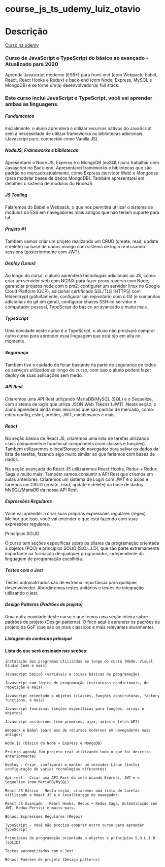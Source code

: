 # course_js_ts_udemy_luiz_otavio

# Descrição

[Curso na udemy](https://www.udemy.com/course/curso-de-javascript-moderno-do-basico-ao-avancado/ "É pago, mas valo os 22 conto. :)")

### Curso de JavaScript e TypeScript do básico ao avançado - Atualizado para 2020

Aprenda Javascript moderno (ES6+) para front-end (com Webpack, babel, React, React Hooks e Redux) e back-end (com Node, Express, MySQL e MongoDB) e se torne um(a) desenvolvedor(a) full stack.

### Este curso inclui JavaScript e TypeScript, você vai aprender ambas as linguagens.

##### Fundamentos

Inicialmente, o aluno aprenderá a utilizar recursos nativos do JavaScript sem a necessidade de utilizar frameworks ou bibliotecas adicionais (Javascript puro, conhecido como Vanilla JS).

##### NodeJS, Frameworks e bibliotecas

Apresentarei o Node JS, Express e o MongoDB (noSQL) para trabalhar com Javascript no Back-end. Apresentarei frameworks e bibliotecas que são padrão no mercado atualmente, como Express (servidor Web) e Mongoose (para modelar bases de dados MongoDB). Também apresentarei em detalhes o sistema de módulos do NodeJS.

##### JS Tooling

Falaremos do Babel e Webpack, o que nos permitirá utilizar o sistema de módulos do ES6 em navegadores mais antigos que não teriam suporte para tal.

##### Projeto #1

Também vamos criar um projeto realizando um CRUD (create, read, update e delete) na base de dados mongo com sistema de login real usando sessions (posteriormente com JWT).

##### Deploy (Linux)

Ao longo do curso, o aluno aprenderá tecnologias adicionais ao JS, como: criar um servidor web com NGINX para fazer proxy reverso com Node; gerenciar projetos node com o pm2; configurar um servidor linux no Google Cloud Platform (GCP), adicionar certificado SSL/TLS (HTTPS) com letsencrypt gratuitamente, configurar um repositório com o Git (e comandos adicionais do git em geral), configurar chaves SSH no servidor e computador pessoal, TypeScript do básico ao avançado e muito mais.

##### TypeScript

Uma novidade neste curso é o TypeScript, o aluno não precisará comprar outro curso para aprender essa linguagem que está tão em alta no momento.

##### Segurança

Também tive o cuidado de focar bastante na parte de segurança de todos os serviços utilizados ao longo do curso, com isso o aluno poderá fazer deploy de suas aplicações sem medo.

##### API Rest

Criaremos uma API Rest utilizando MariaDB/MySQL (SQL) e o Sequelize, com sistema de login que utiliza JSON Web Tokens (JWT). Nesta seção, o aluno aprenderá ainda mais recursos que são padrão de mercado, como: editorconfig, eslint, prettier, JWT, middlewares e mais.

##### React

Na seção básica de React JS, criaremos uma lista de tarefas utilizando class components e functional components (com classes e funções). Também utilizaremos o localStorage do navegador para salvar os dados da lista de tarefas, fazendo algo muito similar ao que faríamos com bases de dados.

Na seção avançada do React JS utilizaremos React Hooks, Redux + Redux Saga e muito mais. Também vamos consumir a API Rest que criamos em aulas anteriores. Criaremos um sistema de Login com JWT e o axios e faremos um CRUD (create, read, update e delete) na base de dados MySQL/MariaDB da nossa API Rest.

##### Expressões Regulares

Você vai aprender a criar suas próprias expressões regulares (regex). Melhor que isso, você vai entender o que está fazendo com suas expressões regulares.

Princípios SOLID

O curso tem seções específicas sobre os pilares da programação orientada a objetos (POO) e princípios SOLID (S.O.L.I.D), que são parte extremamente importante na formação de qualquer programador, independente da linguagem de programação escolhida.

##### Testes com o Jest

Testes automatizados são de extrema importância para qualquer desenvolvedor. Abordaremos testes unitários e testes de integração utilizando o jest.

##### Design Patterns (Padrões de projeto)

Uma outra novidade deste curso é que temos uma seção inteira sobre padrões de projeto (Design patterns). O foco aqui é aprender os padrões de projeto da GoF (que são os mais clássicos e mais relevantes atualmente).

##### Listagem do conteúdo principal

#### Lista do que será ensinado nas seções:

    Instalação dos programas utilizados ao longo do curso (Node, Visual Studio Code e mais)

    Javascript básico (variáveis e coisas básicas de programação)

    Javascript com lógica de programação (estruturas condicionais, de repetição e mais)

    Javascript orientado a objetos (classes, funções construtoras, factory functions, e mais)

    Javascript funcional (seções específicas para funções, arrays e objetos)

    Javascript assíncrono (com promises, ajax, axios e fetch API)

    Webpack e Babel (para uso de recursos modernos em navegadores mais antigos)

    Node.js (básico de Node + Express e MongoDB)

    Projeto agenda (Um projeto real utilizando tudo o que foi descrito anteriormente)

    Deploy - Criar, configurar e manter um servidor Linux (inclui configuração de várias tecnologias diferentes)

    Api rest - Criar uma API Rest do zero usando Express, JWT e o Sequelize (com MariaDB/MySQL).

    React JS Básico - Nesta seção, criaremos uma lista de tarefas utilizando o React JS e o localStorage do navegador.

    React JS Avançado - React Hooks, Redux + Redux Saga, Autenticação com JWT, Redux Persist e muito mais.

    Bônus: Expressões Regulares (Regex)

    TypeScript - Você não precisa comprar outro curso para aprender TypeScript

    Princípios da programação orientada a objetos e princípios S.O.L.I.D (SOLID)

    Testes automatizados com o Jest

    Bônus: Padrões de projeto (Design patterns)



